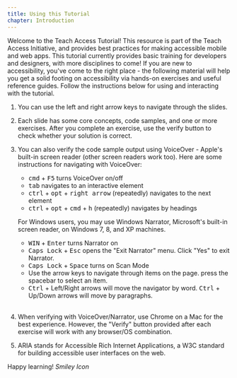 ```yaml
---
title: Using this Tutorial
chapter: Introduction
---
```

Welcome to the Teach Access Tutorial! This resource is part of the Teach Access Initiative, and provides best practices for making accessible mobile and web apps. This tutorial currently provides basic training for developers and designers, with more disciplines to come! If you are new to accessibility, you've come to the right place - the following material will help you get a solid footing on accessibility via hands-on exercises and useful reference guides. Follow the instructions below for using and interacting with the tutorial.

1. You can use the left and right arrow keys to navigate through the slides.

2. Each slide has some core concepts, code samples, and one or more exercises. After you complete an exercise,
use the verify button to check whether your solution is correct.

3. You can also verify the code sample output using VoiceOver - Apple's built-in screen reader (other screen readers work too). Here are some instructions for navigating with VoiceOver:
    * <kbd>cmd</kbd> + <kbd>F5</kbd> turns VoiceOver on/off
    * <kbd>tab</kbd> navigates to an interactive element
    * <kbd>ctrl</kbd> + <kbd>opt</kbd> + <kbd>right arrow</kbd> (repeatedly) 
    navigates to the next element
    * <kbd>ctrl</kbd> + <kbd>opt</kbd> + <kbd>cmd</kbd> + <kbd>h</kbd> 
    (repeatedly) navigates by headings

    For Windows users, you may use Windows Narrator, Microsoft's built-in screen reader, on Windows 7, 8, and XP machines.
    * <kbd>WIN</kbd> + <kbd>Enter</kbd> turns Narrator on
    * <kbd>Caps Lock</kbd> + <kbd>Esc</kbd> opens the "Exit Narrator" menu. Click "Yes" to exit Narrator.
    * <kbd>Caps Lock</kbd> + <kbd>Space</kbd> turns on Scan Mode
    * Use the arrow keys to navigate through items on the page. press the spacebar to select an item.
    * <kbd>Ctrl</kbd> + Left/Right arrows will move the navigator by word. <kbd>Ctrl</kbd> + Up/Down arrows will move by paragraphs.
    <br/><br/>

4. When verifying with VoiceOver/Narrator, use Chrome on a Mac for the best experience. However, the "Verify" button provided after each exercise will work with any browser/OS combination.

5. ARIA stands for Accessible Rich Internet Applications, a W3C standard for 
   building accessible user interfaces on the web.

Happy learning! <i class="fa fa-smile-o"><i class="accessible_elem">Smiley Icon</i></i>
